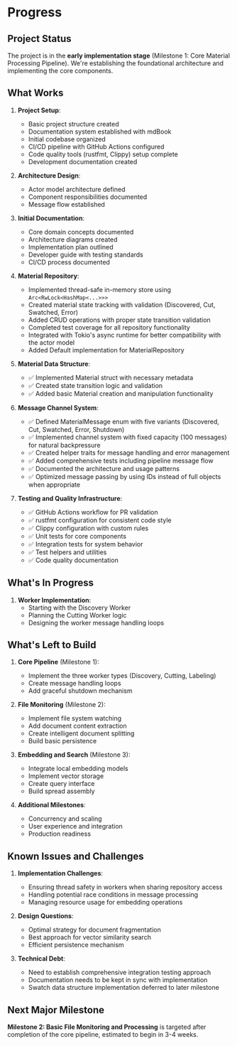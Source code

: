 # Progress

## Project Status

The project is in the **early implementation stage** (Milestone 1: Core Material Processing Pipeline). We're establishing the foundational architecture and implementing the core components.

## What Works

1. **Project Setup**:

   - Basic project structure created
   - Documentation system established with mdBook
   - Initial codebase organized
   - CI/CD pipeline with GitHub Actions configured
   - Code quality tools (rustfmt, Clippy) setup complete
   - Development documentation created

2. **Architecture Design**:

   - Actor model architecture defined
   - Component responsibilities documented
   - Message flow established

3. **Initial Documentation**:

   - Core domain concepts documented
   - Architecture diagrams created
   - Implementation plan outlined
   - Developer guide with testing standards
   - CI/CD process documented

4. **Material Repository**:

   - Implemented thread-safe in-memory store using `Arc<RwLock<HashMap<...>>>`
   - Created material state tracking with validation (Discovered, Cut, Swatched, Error)
   - Added CRUD operations with proper state transition validation
   - Completed test coverage for all repository functionality
   - Integrated with Tokio's async runtime for better compatibility with the actor model
   - Added Default implementation for MaterialRepository

5. **Material Data Structure**:

   - ✅ Implemented Material struct with necessary metadata
   - ✅ Created state transition logic and validation
   - ✅ Added basic Material creation and manipulation functionality

6. **Message Channel System**:

   - ✅ Defined MaterialMessage enum with five variants (Discovered, Cut, Swatched, Error, Shutdown)
   - ✅ Implemented channel system with fixed capacity (100 messages) for natural backpressure
   - ✅ Created helper traits for message handling and error management
   - ✅ Added comprehensive tests including pipeline message flow
   - ✅ Documented the architecture and usage patterns
   - ✅ Optimized message passing by using IDs instead of full objects when appropriate

7. **Testing and Quality Infrastructure**:
   - ✅ GitHub Actions workflow for PR validation
   - ✅ rustfmt configuration for consistent code style
   - ✅ Clippy configuration with custom rules
   - ✅ Unit tests for core components
   - ✅ Integration tests for system behavior
   - ✅ Test helpers and utilities
   - ✅ Code quality documentation

## What's In Progress

1. **Worker Implementation**:
   - Starting with the Discovery Worker
   - Planning the Cutting Worker logic
   - Designing the worker message handling loops

## What's Left to Build

1. **Core Pipeline** (Milestone 1):

   - Implement the three worker types (Discovery, Cutting, Labeling)
   - Create message handling loops
   - Add graceful shutdown mechanism

2. **File Monitoring** (Milestone 2):

   - Implement file system watching
   - Add document content extraction
   - Create intelligent document splitting
   - Build basic persistence

3. **Embedding and Search** (Milestone 3):

   - Integrate local embedding models
   - Implement vector storage
   - Create query interface
   - Build spread assembly

4. **Additional Milestones**:
   - Concurrency and scaling
   - User experience and integration
   - Production readiness

## Known Issues and Challenges

1. **Implementation Challenges**:

   - Ensuring thread safety in workers when sharing repository access
   - Handling potential race conditions in message processing
   - Managing resource usage for embedding operations

2. **Design Questions**:

   - Optimal strategy for document fragmentation
   - Best approach for vector similarity search
   - Efficient persistence mechanism

3. **Technical Debt**:
   - Need to establish comprehensive integration testing approach
   - Documentation needs to be kept in sync with implementation
   - Swatch data structure implementation deferred to later milestone

## Next Major Milestone

**Milestone 2: Basic File Monitoring and Processing** is targeted after completion of the core pipeline, estimated to begin in 3-4 weeks.
